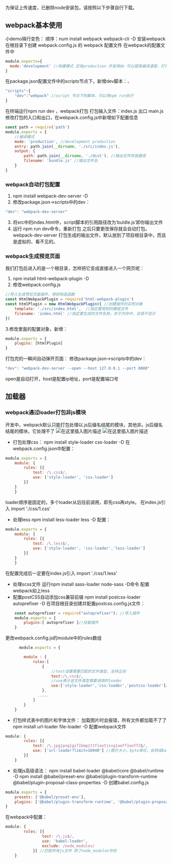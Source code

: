 为保证上传速度，已删除node安装包，请按照以下步骤自行下载。
## webpack基本使用
小demo隔行变色：
顺序：num install webpack webpack-cli -D  安装webpack
          在根目录下创建 webpack.config.js 的 webpack 配置文件
          在webpack的配置文件中
```js
module.exports={
  mode:'development' //构建模式 还有production 开发用de 可以提高编译速度，打包上线用production，缩小体积
}
```
在package.json配置文件中的scripts节点下，新增dev脚本：、
```js
"scripts":{
	"dev":"webpack" //script 节点下的脚本，可以用npm run执行
}
```
在终端运行npm run dev ，webpack打包
打包输入文件：index.js 出口 main.js
修改打包的入口和出口，在webpack.config.js中新增如下配置信息
```js
const path = require('path')
module.exports = {
    //编译模式
    mode: 'production', //development production
    entry: path.join(__dirname, './src/index.js'),
    output: {
        path: path.join(__dirname, './dist'), //输出文件存放路径
        filename: 'bundle.js' //输出文件名
    }
}
```
###  webpack自动打包配置
1. npm install webpack-dev-server -D
2. 修改package.json->scripts中的dev：
```js
"dev": "webpack-dev-server"
```
3. 将src中的index.html中，script脚本的引用路径改为‘buldle.js’即你输出文件
4. 运行 npm run dev命令，重新打包
之后只要更改保存就会自动打包。
webpack-dev-server 打包生成的输出文件，默认放到了项目根目录中，而且是虚拟的、看不见的。

### webpack生成预览页面
我们打包后进入的是一个根目录，怎样把它变成直接进入一个网页呢：
1. npm install html-webpack-plugin -D
2. 修改webpack.config.js
```js
//导入生成预览页面插件，得到构造函数
const HtmlWebpackPlugin = require('html-webpack-plugin')
const htmlPlugin = new HtmlWebpackPlugin({ //创建插件的实例对象
    template: './src/index.html',  //指定要用到的模板文件
    filename: 'index.html' //指定要生成的文件名称，存于内存中，目录不显示
})
```
3.修改里面的配置对象，新增：
```js
module.exports = {
    plugins: [htmlPlugin]   
}
```
打包完的一瞬间自动弹开页面：
修改package.json->scripts中的dev：
```js
"dev": "webpack-dev-server --open --host 127.0.0.1 --port 8888"
```
open是自动打开，host是配置ip地址，port是配置端口号
## 加载器
### webpack通过loader打包非js模块
开发中，webpack默认只能打包处理以.js后缀名结尾的模块，其他非。js后缀名结尾的模块，它处理不了
![在这里插入图片描述](https://img-blog.csdnimg.cn/20200710133045242.png)
![在这里插入图片描述](https://img-blog.csdnimg.cn/20200710133138975.png?x-oss-process=image/watermark,type_ZmFuZ3poZW5naGVpdGk,shadow_10,text_aHR0cHM6Ly9ibG9nLmNzZG4ubmV0L0pvYW5uZV9qb2lu,size_16,color_FFFFFF,t_70)
+ 打包处理css：
npm install style-loader css-loader -D
在webpack.config.json中配置：
```js
module.exports = {
    module: {
        rules: [{
            test: /\.css$/,
            use: ['style-loader', 'css-loader']
        }]
    }
    }
```
loader顺序是固定的，多个loader从后往前调用，即先css再style。
在index.js引入
import './css/1.css'
+ 处理less
npm install less-loader less -D
配置：
```js
module.exports = {
    module: {
        rules: [{
            test: /\.less$/,
            use: ['style-loader', 'css-loader','less-loader']
        }]
    }
    }
```
在配置完成后一定要在index.js引入
import './css/1.less'
+ 处理scss文件
   运行npm install sass-loader node-sass -D命令
   配置webpack如上less
+ 配置postCSS自动添加css兼容前缀
npm install postcss-loader autoprefixer -D
在项目根目录创建并配置postcss.config.js文件：
```js
    const autoprefixer = require("autoprefixer"); //导入插件
    module.exports = {
        plugins:[ autoprefixer ]//挂载插件
    }
```
更改webpack.config.js的module中的rules数组
```js
      module.exports = {

        module : {
            rules:[
                {
                    //test设置需要匹配的文件类型，支持正则
                    test:/\.css$/,
                    //use表示该文件类型需要调用的loader
                    use:['style-loader','css-loader','postcss-loader']//加在这里
                },
              .....
            ]
        }
    }
```
+ 打包样式表中的图片和字体文件：
加载图片时会报错，所有文件都加载不了了
npm install url-loader file-loader -D
配置webpack文件
```js
module: {
        rules: [{
            test: /\.jpg|png|gif|bmp|ttf|eot|svg|woff|woff2$/,
            use: ['url-loader?limit=16940'] //图片大小，byte单位，会转成base64图片,base64图片速度更快
        }]
    }
```
+ 处理js高级语法：
npm install babel-loader @babel/core @babel/runtime -D 
npm install @babel/preset-env @babel/plugin-transform-runtime @babel/plugin-proposal-class-properties -D
创建babel.config.js
```js
module.exports = {
    presets: ['@babel/preset-env'],
    plugins: ['@babel/plugin-transform-runtime', '@babel/plugin-proposal-class-properties']
}
```
在webpack中配置：
```js
module: {
        rules: [{
                test: /\.js$/,
                use: 'babel-loader',
                exclude: /node_modules/
            }] //匹配所有js文件 除了node_modules中的
    }
```
